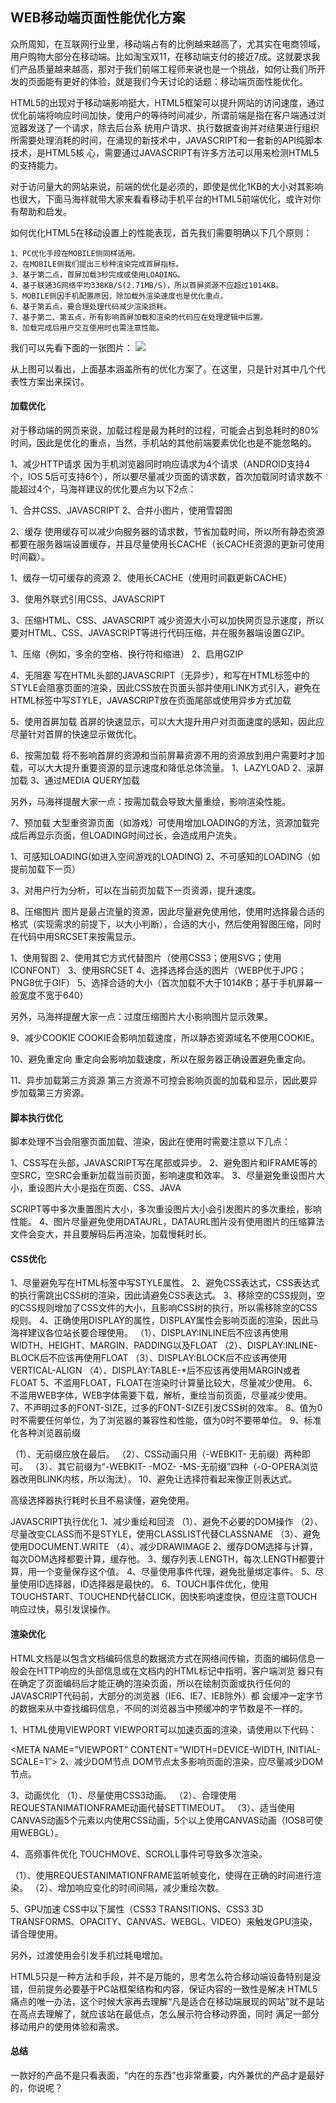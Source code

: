 ## WEB移动端页面性能优化方案


众所周知，在互联网行业里，移动端占有的比例越来越高了，尤其实在电商领域，用户购物大部分在移动端。比如淘宝双11，在移动端支付的接近7成。这就要求我们产品质量越来越高，那对于我们前端工程师来说也是一个挑战，如何让我们所开发的页面能有更好的体验，就是我们今天讨论的话题：移动端页面性能优化。


HTML5的出现对于移动端影响挺大，HTML5框架可以提升网站的访问速度，通过优化前端将响应时间加快，使用户的等待时间减少，所谓前端是指在客户端通过浏览器发送了一个请求，除去后台系 统用户请求、执行数据查询并对结果进行组织所需要处理消耗的时间，在涌现的新技术中，JAVASCRIPT和一套新的API纯脚本技术，是HTML5核 心，需要通过JAVASCRIPT有许多方法可以用来检测HTML5的支持能力。


对于访问量大的网站来说，前端的优化是必须的，即使是优化1KB的大小对其影响也很大，下面马海祥就带大家来看看移动手机平台的HTML5前端优化，或许对你有帮助和启发。


如何优化HTML5在移动设置上的性能表现，首先我们需要明确以下几个原则：


	1、PC优化手段在MOBILE侧同样适用。
	2、在MOBILE侧我们提出三秒种渲染完成首屏指标。
	3、基于第二点，首屏加载3秒完成或使用LOADING。
	4、基于联通3G网络平均338KB/S(2.71MB/S)，所以首屏资源不应超过1014KB。
	5、MOBILE侧因手机配置原因，除加载外渲染速度也是优化重点。
	6、基于第五点，要合理处理代码减少渲染损耗。
	7、基于第二、第五点，所有影响首屏加载和渲染的代码应在处理逻辑中后置。
	8、加载完成后用户交互使用时也需注意性能。


我们可以先看下面的一张图片：
![](HTTP://I.IMGUR.COM/DJTMMGX.JPG)

从上图可以看出，上面基本涵盖所有的优化方案了。在这里，只是针对其中几个代表性方案出来探讨。



#### 加载优化

对于移动端的网页来说，加载过程是最为耗时的过程，可能会占到总耗时的80%时间，因此是优化的重点，当然，手机站的其他前端要素优化也是不能忽略的。


1、减少HTTP请求
 因为手机浏览器同时响应请求为4个请求（ANDROID支持4个，IOS 5后可支持6个），所以要尽量减少页面的请求数，首次加载同时请求数不能超过4个，马海祥建议的优化要点为以下2点：


1、合并CSS、JAVASCRIPT
2、合并小图片，使用雪碧图


2、缓存
 使用缓存可以减少向服务器的请求数，节省加载时间，所以所有静态资源都要在服务器端设置缓存，并且尽量使用长CACHE（长CACHE资源的更新可使用时间戳）。


1、缓存一切可缓存的资源
2、使用长CACHE（使用时间戳更新CACHE）

3、使用外联式引用CSS、JAVASCRIPT


3、压缩HTML、CSS、JAVASCRIPT
减少资源大小可以加快网页显示速度，所以要对HTML、CSS、JAVASCRIPT等进行代码压缩，并在服务器端设置GZIP。


1、压缩（例如，多余的空格、换行符和缩进）
2、启用GZIP


4、无阻塞
写在HTML头部的JAVASCRIPT（无异步），和写在HTML标签中的STYLE会阻塞页面的渲染，因此CSS放在页面头部并使用LINK方式引入，避免在HTML标签中写STYLE，JAVASCRIPT放在页面尾部或使用异步方式加载


5、使用首屏加载
首屏的快速显示，可以大大提升用户对页面速度的感知，因此应尽量针对首屏的快速显示做优化。


6、按需加载
将不影响首屏的资源和当前屏幕资源不用的资源放到用户需要时才加载，可以大大提升重要资源的显示速度和降低总体流量。
1、LAZYLOAD
2、滚屏加载
3、通过MEDIA QUERY加载


另外，马海祥提醒大家一点：按需加载会导致大量重绘，影响渲染性能。


7、预加载
大型重资源页面（如游戏）可使用增加LOADING的方法，资源加载完成后再显示页面，但LOADING时间过长，会造成用户流失。


1、可感知LOADING(如进入空间游戏的LOADING)
2、不可感知的LOADING（如提前加载下一页）


3、对用户行为分析，可以在当前页加载下一页资源，提升速度。


8、压缩图片
图片是最占流量的资源，因此尽量避免使用他，使用时选择最合适的格式（实现需求的前提下，以大小判断），合适的大小，然后使用智图压缩，同时在代码中用SRCSET来按需显示。


1、使用智图
2、使用其它方式代替图片（使用CSS3；使用SVG；使用ICONFONT）
3、使用SRCSET
4、选择选择合适的图片（WEBP优于JPG；PNG8优于GIF）
5、选择合适的大小（首次加载不大于1014KB；基于手机屏幕一般宽度不宽于640）


另外，马海祥提醒大家一点：过度压缩图片大小影响图片显示效果。


9、减少COOKIE
COOKIE会影响加载速度，所以静态资源域名不使用COOKIE。


10、避免重定向
重定向会影响加载速度，所以在服务器正确设置避免重定向。


11、异步加载第三方资源
第三方资源不可控会影响页面的加载和显示，因此要异步加载第三方资源。


#### 脚本执行优化

脚本处理不当会阻塞页面加载、渲染，因此在使用时需要注意以下几点：


1、CSS写在头部，JAVASCRIPT写在尾部或异步。
2、避免图片和IFRAME等的空SRC，空SRC会重新加载当前页面，影响速度和效率。
3、尽量避免重设图片大小，重设图片大小是指在页面、CSS、JAVA

SCRIPT等中多次重置图片大小，多次重设图片大小会引发图片的多次重绘，影响性能。
4、图片尽量避免使用DATAURL，DATAURL图片没有使用图片的压缩算法文件会变大，并且要解码后再渲染，加载慢耗时长。

#### CSS优化

1、尽量避免写在HTML标签中写STYLE属性。
2、避免CSS表达式，CSS表达式的执行需跳出CSS树的渲染，因此请避免CSS表达式。
3、移除空的CSS规则，空的CSS规则增加了CSS文件的大小，且影响CSS树的执行，所以需移除空的CSS规则。
4、正确使用DISPLAY的属性，DISPLAY属性会影响页面的渲染，因此马海祥建议各位站长要合理使用。
    （1）、DISPLAY:INLINE后不应该再使用WIDTH、HEIGHT、MARGIN、PADDING以及FLOAT
    （2）、DISPLAY:INLINE-BLOCK后不应该再使用FLOAT
    （3）、DISPLAY:BLOCK后不应该再使用VERTICAL-ALIGN
    （4）、DISPLAY:TABLE-*后不应该再使用MARGIN或者FLOAT
5、不滥用FLOAT，FLOAT在渲染时计算量比较大，尽量减少使用。
6、不滥用WEB字体，WEB字体需要下载，解析，重绘当前页面，尽量减少使用。
7、不声明过多的FONT-SIZE，过多的FONT-SIZE引发CSS树的效率。
8、值为0时不需要任何单位，为了浏览器的兼容性和性能，值为0时不要带单位。
9、标准化各种浏览器前缀

（1）、无前缀应放在最后。
    （2）、CSS动画只用（-WEBKIT- 无前缀）两种即可。
    （3）、其它前缀为“-WEBKIT- -MOZ- -MS-无前缀”四种（-O-OPERA浏览器改用BLINK内核，所以淘汰）。
10、避免让选择符看起来像正则表达式。


高级选择器执行耗时长且不易读懂，避免使用。


JAVASCRIPT执行优化
1、减少重绘和回流
    （1）、避免不必要的DOM操作
    （2）、尽量改变CLASS而不是STYLE，使用CLASSLIST代替CLASSNAME
    （3）、避免使用DOCUMENT.WRITE
    （4）、减少DRAWIMAGE
2、缓存DOM选择与计算，每次DOM选择都要计算，缓存他。
3、缓存列表.LENGTH，每次.LENGTH都要计算，用一个变量保存这个值。
4、尽量使用事件代理，避免批量绑定事件。
5、尽量使用ID选择器，ID选择器是最快的。
6、TOUCH事件优化，使用TOUCHSTART、TOUCHEND代替CLICK，因快影响速度快，但应注意TOUCH响应过快，易引发误操作。


#### 渲染优化

HTML文档是以包含文档编码信息的数据流方式在网络间传输，页面的编码信息一般会在HTTP响应的头部信息或在文档内的HTML标记中指明，客户端浏览 器只有在确定了页面编码后才能正确的渲染页面，所以在绘制页面或执行任何的JAVASCRIPT代码前，大部分的浏览器（IE6、IE7、IE8除外）都 会缓冲一定字节的数据来从中查找编码信息，不同的浏览器当中预缓冲的字节数是不一样的。


1、HTML使用VIEWPORT
VIEWPORT可以加速页面的渲染，请使用以下代码：


<META NAME=”VIEWPORT” CONTENT=”WIDTH=DEVICE-WIDTH, INITIAL-SCALE=1″>
2、减少DOM节点
DOM节点太多影响页面的渲染，应尽量减少DOM节点。


3、动画优化
（1）、尽量使用CSS3动画。
（2）、合理使用REQUESTANIMATIONFRAME动画代替SETTIMEOUT。
（3）、适当使用CANVAS动画5个元素以内使用CSS动画，5个以上使用CANVAS动画（IOS8可使用WEBGL）。


4、高频事件优化
 TOUCHMOVE、SCROLL事件可导致多次渲染。


（1）、使用REQUESTANIMATIONFRAME监听帧变化，使得在正确的时间进行渲染。
（2）、增加响应变化的时间间隔，减少重绘次数。


5、GPU加速
CSS中以下属性（CSS3 TRANSITIONS、CSS3 3D TRANSFORMS、OPACITY、CANVAS、WEBGL、VIDEO）来触发GPU渲染，请合理使用。


另外，过渡使用会引发手机过耗电增加。


HTML5只是一种方法和手段，并不是万能的，思考怎么符合移动端设备特别是没错，但前提务必要基于PC站框架结构和内容，保证内容的一致性是解决 HTML5痛点的唯一办法，这个时候大家再去理解“凡是适合在移动端展现的网站”就不是站在高点去理解了，就应该站在最低点，怎么展示符合移动界面，同时 满足一部分移动用户的使用体验和需求。


#### 总结
一款好的产品不是只看表面，“内在的东西”也非常重要，内外兼优的产品才是最好的，你说呢？